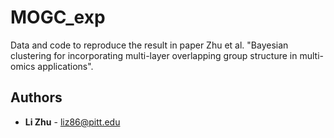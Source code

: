 # MOGC_exp

Data and code to reproduce the result in paper Zhu et al. "Bayesian clustering for incorporating multi-layer overlapping group structure in multi-omics applications".

## Authors

* **Li Zhu** - liz86@pitt.edu


